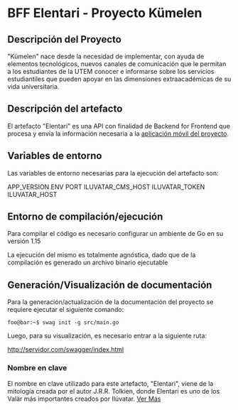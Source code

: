 # BFF Elentari - Proyecto Kümelen

## Descripción del Proyecto

"Kümelen" nace desde la necesidad de implementar, con ayuda de elementos tecnológicos, nuevos canales de comunicación
que le permitan a los estudiantes de la UTEM conocer e informarse sobre los servicios estudiantiles que pueden apoyar
en las dimensiones extraacadémicas de su vida universitaria.

## Descripción del artefacto

El artefacto "Elentari" es una API con finalidad de Backend for Frontend que procesa y envía la información necesaria a
la [aplicación móvil del proyecto](https://github.com/DiegoSepuSoto/manwe).

## Variables de entorno

Las variables de entorno necesarias para la ejecución del artefacto son:

APP_VERSION
ENV
PORT
ILUVATAR_CMS_HOST
ILUVATAR_TOKEN
ILUVATAR_HOST

## Entorno de compilación/ejecución

Para compilar el código es necesario configurar un ambiente de Go en su versión 1.15

La ejecución del mismo es totalmente agnóstica, dado que de la compilación es generado un archivo binario ejecutable

## Generación/Visualización de documentación

Para la generación/actualización de la documentación del proyecto se requiere ejecutar el siguiente comando:

```console
foo@bar:~$ swag init -g src/main.go
```

Luego, para su visualización, es necesario entrar a la siguiente ruta:

http://servidor.com/swagger/index.html

### Nombre en clave

El nombre en clave utilizado para este artefacto, "Elentari", viene de la mitología creada por el autor J.R.R. Tolkien,
donde Elentari es uno de los Valär más importantes creados por Ilúvatar. [Ver Más](https://es.wikipedia.org/wiki/Varda)